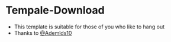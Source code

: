 # Tempale-Download
- This template is suitable for those of you who like to hang out
- Thanks to [@Ademlds10](https://github.com/Ademods10)
